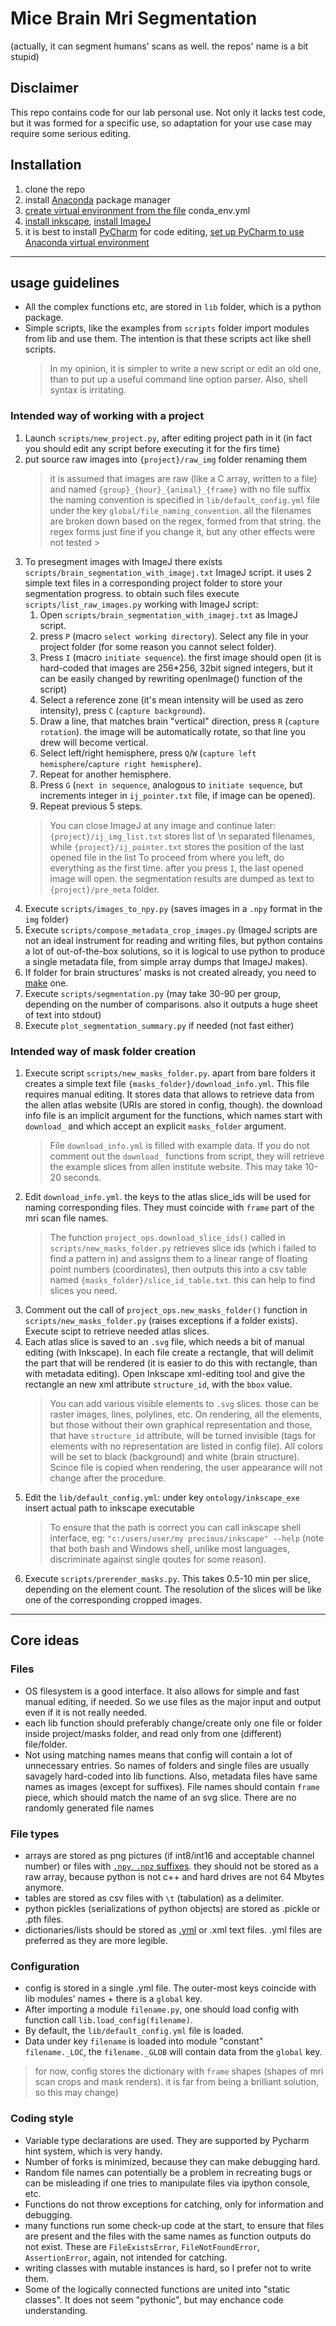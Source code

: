# Mice Brain Mri Segmentation #
(actually, it can segment humans' scans as well. the repos' name is a bit stupid)

## Disclaimer ##
This repo contains code for our lab personal use.
Not only it lacks test code, but it was formed for a specific use, 
so adaptation for your use case may require some serious editing.

## Installation ##
1. clone the repo
1. install [Anaconda] package manager
1. [create virtual environment from the file] conda_env.yml
1. [install inkscape], [install ImageJ]
1. it is best to install [PyCharm] for code editing, [set up PyCharm to use Anaconda virtual environment]

[Anaconda]: https://www.anaconda.com/products/individual
[create virtual environment from the file]: https://docs.conda.io/projects/conda/en/latest/user-guide/tasks/manage-environments.html#creating-an-environment-from-an-environment-yml-file
[PyCharm]: https://www.jetbrains.com/pycharm/download/
[set up PyCharm to use Anaconda virtual environment]: https://www.jetbrains.com/help/pycharm/conda-support-creating-conda-virtual-environment.html
[install inkscape]: https://inkscape.org/
[install ImageJ]: https://imagej.nih.gov/ij/download.html

---

## usage guidelines ##
* All the complex functions etc, are stored in `lib` folder, which is a python package.
* Simple scripts, like the examples from `scripts` folder import modules from lib and use them.
The intention is that these scripts act like shell scripts.
    >In my opinion, it is simpler to write a new script or edit an old one,
    than to put up a useful command line option parser. Also, shell syntax is irritating.

### Intended way of working with a project ###
1. Launch `scripts/new_project.py`, after editing project path in it
(in fact you should edit any script before executing it for the firs time)
1. put source raw images into `{project}/raw_img` folder renaming them
    > it is assumed that images are raw (like a C array, written to a file) and named 
    `{group}_{hour}_{animal}_{frame}` with no file suffix 
    > the naming convention is specified in `lib/default_config.yml` file under the key
    `global/file_naming_convention`. all the filenames are broken down based on the regex,
    formed from that string. the regex forms just fine if you change it, but any other effects were not tested                                                                                  >
1. To presegment images with ImageJ there exists `scripts/brain_segmentation_with_imagej.txt` ImageJ script.
it uses 2 simple text files in a corresponding project folder to store your segmentation progress.
to obtain such files execute `scripts/list_raw_images.py`
working with ImageJ script:
    1. Open `scripts/brain_segmentation_with_imagej.txt` as ImageJ script.
    1. press `P` (macro `select working directory`). Select any file in your project folder
    (for some reason you cannot select folder).
    1. Press `I` (macro `initiate sequence`). the first image should open 
    (it is hard-coded that images are 256*256, 32bit signed integers, but it can be easily
    changed by rewriting openImage() function of the script)
    1. Select a reference zone (it's mean intensity will be used as zero intensity), press `C` (`capture background`).
    1. Draw a line, that matches brain "vertical" direction, press `R` (`capture rotation`).
    the image will be automatically rotate, so that line you drew will become vertical.
    1. Select left/right hemisphere, press `Q`/`W` (`capture left hemisphere`/`capture right hemisphere`).
    1. Repeat for another hemisphere.
    1. Press `G` (`next in sequence`, analogous to `initiate sequence`, but increments integer in `ij_pointer.txt` file,
    if image can be opened).
    1. Repeat previous 5 steps.
    >You can close ImageJ at any image and continue later: `{project}/ij_img_list.txt` stores list of \n separated filenames,
    while `{project}/ij_pointer.txt` stores the position of the last opened file in the list
    >To proceed from where you left, do everything as the first time. after you press `I`, the last opened image will open.
    the segmentation results are dumped as text to `{project}/pre_meta` folder.
1. Execute `scripts/images_to_npy.py` (saves images in a `.npy` format in the `img` folder)
1. Execute `scripts/compose_metadata_crop_images.py` (ImageJ scripts are not an ideal instrument
for reading and writing files, but python contains a lot of out-of-the-box solutions,
so it is logical to use python to produce a single metadata file, from simple array dumps that ImageJ makes).
1. If folder for brain structures' masks is not created already, you need to [make](#Intended-way-of-mask-folder-creation) one.
1. Execute `scripts/segmentation.py` (may take 30-90 per group, depending on the number of comparisons.
also it outputs a huge sheet of text into stdout)
1. Execute `plot_segmentation_summary.py` if needed (not fast either)

### Intended way of mask folder creation ###
1. Execute script `scripts/new_masks_folder.py`. apart from bare folders it creates a simple text file
`{masks_folder}/download_info.yml`. This file requires manual editing. It stores data that allows to retrieve
data from the allen atlas website (URIs are stored in config, though). the download info file is an implicit argument for
the functions, which names start with `download_` and which accept an explicit `masks_folder` argument.
    > File `download_info.yml` is filled with example data. If you do not comment out the `download_` functions from script,
    they will retrieve the example slices from allen institute website. This may take 10-20 seconds.
1. Edit `download_info.yml`. the keys to the atlas slice_ids will be used for naming corresponding files.
They must coincide with `frame` part of the mri scan file names.
    >The function `project_ops.download_slice_ids()` called in `scripts/new_masks_folder.py` retrieves 
    slice ids (which i failed to find a pattern in) and assigns them to a linear range of floating point numbers (coordinates),
    then outputs this into  a csv table named `{masks_folder}/slice_id_table.txt`. this can help to find slices you need.
1. Comment out the call of `project_ops.new_masks_folder()` function in `scripts/new_masks_folder.py`
(raises exceptions if a folder exists). Execute scipt to retrieve needed atlas slices.
1. Each atlas slice is saved to an `.svg` file, which needs a bit of manual editing (with Inkscape).
In each file create a rectangle, that will delimit the part that will be rendered (it is easier to do this with rectangle,
than with metadata editing). Open Inkscape xml-editing tool and give the rectangle an new xml attribute `structure_id`,
with the `bbox` value.
    > You can add various visible elements to `.svg` slices. those can be raster images, lines, polylines, etc.
    On rendering, all the elements, but those without their own graphical representation and those, that have `structure_id`
    attribute, will be turned invisible (tags for elements with no representation are listed in config file).
    All colors will be set to black (background) and white (brain structure).
    Scince file is copied when rendering, the user appearance will not change after the procedure.
1. Edit the `lib/default_config.yml`: under key `ontology/inkscape_exe` insert actual path to inkscape executable
    > To ensure that the path is correct you can call inkscape shell interface, eg: 
    `"c:/users/user/my precious/inkscape" --help` (note that both bash and Windows shell, unlike most languages,
    discriminate against single qoutes for some reason).
1. Execute `scripts/prerender_masks.py`. This takes 0.5-10 min per slice, depending on the element count.
The resolution of the slices will be like one of the corresponding cropped images. 
---

## Core ideas ##
### Files ###
* OS filesystem is a good interface. It also allows for simple and fast manual editing, if needed.
So we use files as the major input and output even if it is not really needed.
* each lib function should preferably change/create only one file or folder inside project/masks folder,
and read only from one (different) file/folder. 
* Not using matching names means that config will contain a lot of unnecessary entries.
So names of folders and single files are usually savagely hard-coded into lib functions.
Also, metadata files have same names as images (except for suffixes).
File names should contain `frame` piece, which should match the name of an svg slice.
There are no randomly generated file names

### File types ###
* arrays are stored as png pictures (if int8/int16 and acceptable channel number) or files with [`.npy`, `.npz` suffixes].
they should not be stored as a raw array, because python is not c++ and hard drives are not 64 Mbytes anymore.
* tables are stored as csv files with `\t` (tabulation) as a delimiter.
* python pickles (serializations of python objects) are stored as .pickle or .pth files.
* dictionaries/lists should be stored as [.yml] or .xml text files.
.yml files are preferred as they are more legible.

[`.npy`, `.npz` suffixes]: https://numpy.org/devdocs/reference/generated/numpy.lib.format.html
[.yml]: https://en.wikipedia.org/wiki/YAML

### Configuration ###
* config is stored in a single .yml file. The outer-most keys coincide with lib modules' names + there is a `global` key.
* After importing a module `filename.py`, one should load config with function call `lib.load_config(filename)`.
* By default, the `lib/default_config.yml` file is loaded.
* Data under key `filename` is loaded into module "constant" `filename._LOC`,
the `filename._GLOB` will contain data from the `global` key.
> for now, config stores the dictionary with `frame` shapes (shapes of mri scan crops and mask renders).
it is far from being a brilliant solution, so this may change)

### Coding style ###
* Variable type declarations are used. They are supported by Pycharm hint system, which is very handy.
* Number of forks is minimized, because they can make debugging hard.
* Random file names can potentially be a problem in recreating bugs or
can be misleading if one tries to manipulate files via ipython console, etc.
* Functions do not throw exceptions for catching, only for information and debugging.
* many functions run some check-up code at the start, to ensure that files are present 
and the files with the same names as function outputs do not exist.
These are `FileExistsError`, `FileNotFoundError`, `AssertionError`, again, not intended for catching.
* writing classes with mutable instances is hard, so I prefer not to write them.
* Some of the logically connected functions are united into "static classes".
It does not seem "pythonic", but may enchance code understanding.
